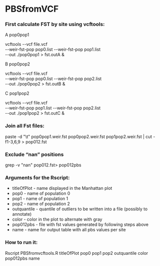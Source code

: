 # PBSfromVCF


### First calculate FST by site using vcftools:

A pop0pop1

vcftools --vcf file.vcf  \
--weir-fst-pop pop0.list --weir-fst-pop pop1.list \
--out ./pop0pop1 > fst.outA &

B pop0pop2

vcftools --vcf file.vcf  \
--weir-fst-pop pop0.list --weir-fst-pop pop2.list \
--out ./pop0pop2 > fst.outB &

C pop1pop2

vcftools --vcf file.vcf  \
--weir-fst-pop pop1.list --weir-fst-pop pop2.list \
--out ./pop1pop2 > fst.outC &

### Join all Fst files:

paste -d "\t" pop0pop1.weir.fst  pop0pop2.weir.fst pop1pop2.weir.fst | cut -f1-3,6,9 > pop012.fst

### Exclude “nan” positions

grep -v "nan" pop012.fst> pop012pbs

### Arguments for the Rscript:
- titleOfPlot - name displayed in the Manhattan plot
- pop0 - name of population 0 
- pop1 - name of population 1 
- pop2  - name of population 2
- outquantile -  quantile of outliers to be written into a file (possibly to annotate)
- color - color in the plot to alternate with gray
- pop012pbs - file with fst values generated by following steps above
- name - name for output table with all pbs values per site

### How to run it:

Rscript PBSfromvcftools.R titleOfPlot pop0 pop1 pop2 outquantile color pop012pbs name

